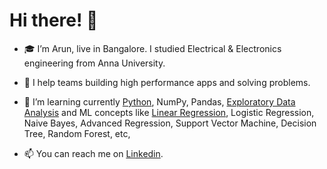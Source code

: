# Hi there! 👋 

- 🎓 I’m Arun, live in Bangalore. I studied Electrical & Electronics engineering from Anna University. 

- 👀 I help teams building high performance apps and solving problems.

- 🌱 I’m learning currently [Python](https://github.com/arunsy/Python#readme), NumPy, Pandas, [Exploratory Data Analysis](https://github.com/arunsy/LendingClub#readme) and ML concepts like [Linear Regression](https://github.com/arunsy/BikeSharing#readme), Logistic Regression, Naive Bayes, Advanced Regression, Support Vector Machine, Decision Tree, Random Forest, etc,

- 📫 You can reach me on [Linkedin](http://linkedin.com/in/arunsy).

<!--- [![Programming Skills](https://github-readme-stats.vercel.app/api/top-langs/?username=arunsy)](http://github.com/arunsy) --->


